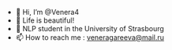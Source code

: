 - 👋 Hi, I’m @Venera4
- 👀 Life is beautiful!
- 🌱 NLP student in the University of Strasbourg
- 📫 How to reach me : veneragareeva@mail.ru
  

<!---
Venera4/Venera4 is a ✨ special ✨ repository because its `README.md` (this file) appears on your GitHub profile.
You can click the Preview link to take a look at your changes.
--->
